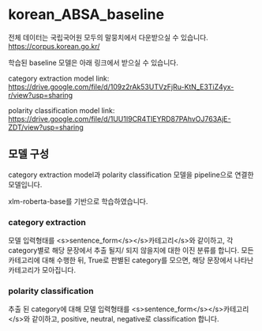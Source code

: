 # korean_ABSA_baseline

전체 데이터는 국립국어원 모두의 말뭉치에서 다운받으실 수 있습니다. https://corpus.korean.go.kr/

학습된 baseline 모델은 아래 링크에서 받으실 수 있습니다.

category extraction model link: https://drive.google.com/file/d/109z2rAk53UTVzFjRu-KtN_E3TiZ4yx-r/view?usp=sharing

polarity classification model link: https://drive.google.com/file/d/1UU1I9CR4TIEYRD87PAhvOJ763AjE-ZDT/view?usp=sharing

## 모델 구성
category extraction model과 polarity classification 모델을 pipeline으로 연결한 모델입니다.

xlm-roberta-base를 기반으로 학습하였습니다.

### category extraction
모델 입력형태를 \<s>sentence_form\</s>\</s>카테고리\</s>와 같이하고, 각 category별로 해당 문장에서 추출 될지/ 되지 않을지에 대한 이진 분류를 합니다.
모든 카테고리에 대해 수행한 뒤, True로 판별된 category를 모으면, 해당 문장에서 나타난 카테고리가 모아집니다.

### polarity classification
추출 된 category에 대해 모델 입력형태를 \<s>sentence_form\</s>\</s>카테고리\</s>와 같이하고, positive, neutral, negative로 classification 합니다.
